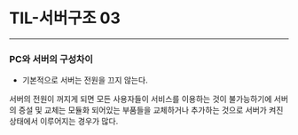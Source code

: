 # TIL-서버구조 03

---

### PC와 서버의 구성차이

- 기본적으로 서버는 전원을 끄지 않는다.

서버의 전원이 꺼지게 되면 모든 사용자들이 서비스를 이용하는 것이 불가능하기에 서버의 증설 및 교체는 모듈화 되어있는 부품들을 교체하거나 추가하는 것으로 서버가 켜진 상태에서 이루어지는 경우가 많다.